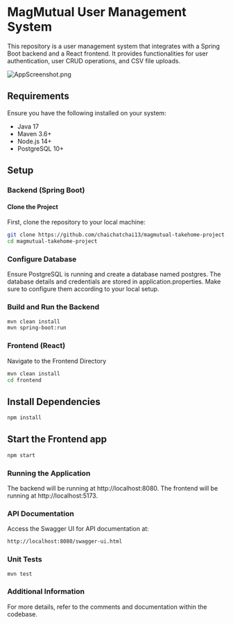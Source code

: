 # MagMutual User Management System

This repository is a user management system that integrates with a Spring Boot backend and a React frontend. It provides functionalities for user authentication, user CRUD operations, and CSV file uploads.

![AppScreenshot.png](AppScreenshot.png)

## Requirements

Ensure you have the following installed on your system:
- Java 17
- Maven 3.6+
- Node.js 14+
- PostgreSQL 10+

## Setup

### Backend (Spring Boot)

#### Clone the Project

First, clone the repository to your local machine:

```bash
git clone https://github.com/chaichatchai13/magmutual-takehome-project.git
cd magmutual-takehome-project
```
### Configure Database
Ensure PostgreSQL is running and create a database named postgres. The database details and credentials are stored in application.properties. Make sure to configure them according to your local setup.

### Build and Run the Backend
```bash
mvn clean install
mvn spring-boot:run
```

### Frontend (React)
Navigate to the Frontend Directory
```bash
mvn clean install
cd frontend
```

## Install Dependencies
```bash
npm install
```

## Start the Frontend app
```bash
npm start
```

### Running the Application
The backend will be running at http://localhost:8080. 
The frontend will be running at http://localhost:5173.

### API Documentation
Access the Swagger UI for API documentation at:
```bash
http://localhost:8080/swagger-ui.html
```

### Unit Tests
```bash
mvn test
```

### Additional Information
For more details, refer to the comments and documentation within the codebase.